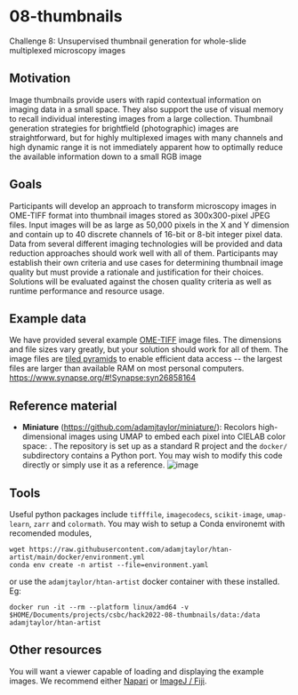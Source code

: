 # 08-thumbnails
Challenge 8: Unsupervised thumbnail generation for whole-slide multiplexed microscopy images

## Motivation
Image thumbnails provide users with rapid contextual information on imaging data in a small space. They also support the use of visual memory to recall individual interesting images from a large collection. Thumbnail generation strategies for brightfield (photographic) images are straightforward, but for highly multiplexed images with many channels and high dynamic range it is not immediately apparent how to optimally reduce the available information down to a small RGB image

## Goals
Participants will develop an approach to transform microscopy images in OME-TIFF format into thumbnail images stored as 300x300-pixel JPEG files. Input images will be as large as 50,000 pixels in the X and Y dimension and contain up to 40 discrete channels of 16-bit or 8-bit integer pixel data. Data from several different imaging technologies will be provided and data reduction approaches should work well with all of them. Participants may establish their own criteria and use cases for determining thumbnail image quality but must provide a rationale and justification for their choices. Solutions will be evaluated against the chosen quality criteria as well as runtime performance and resource usage.

## Example data
We have provided several example [OME-TIFF](https://docs.openmicroscopy.org/ome-model/6.2.0/ome-tiff/index.html) image files. The dimensions and file sizes vary greatly, but your solution should work for all of them. The image files are [tiled pyramids](https://docs.openmicroscopy.org/ome-model/6.2.2/ome-tiff/specification.html#sub-resolutions) to enable efficient data access -- the largest files are larger than available RAM on most personal computers.
https://www.synapse.org/#!Synapse:syn26858164

## Reference material

* **Miniature** (https://github.com/adamjtaylor/miniature/): Recolors high-dimensional images using UMAP to embed each pixel into CIELAB color space: . The repository is set up as a standard R project and the `docker/` subdirectory contains a Python port. You may wish to modify this code directly or simply use it as a reference. ![image](https://user-images.githubusercontent.com/14945787/127400268-b6345cf4-a90c-4d77-9f83-6889de6763a5.png)

## Tools

Useful python packages include `tifffile`, `imagecodecs`, `scikit-image`, `umap-learn`, `zarr` and `colormath`. You may wish to setup a Conda environemt with recomended modules,

```
wget https://raw.githubusercontent.com/adamjtaylor/htan-artist/main/docker/environment.yml
conda env create -n artist --file=environment.yaml
```

or use the `adamjtaylor/htan-artist` docker container with these installed. Eg:
```
docker run -it --rm --platform linux/amd64 -v $HOME/Documents/projects/csbc/hack2022-08-thumbnails/data:/data adamjtaylor/htan-artist
```

## Other resources

You will want a viewer capable of loading and displaying the example images. We recommend either [Napari](https://napari.org/) or [ImageJ / Fiji](https://fiji.sc/).
